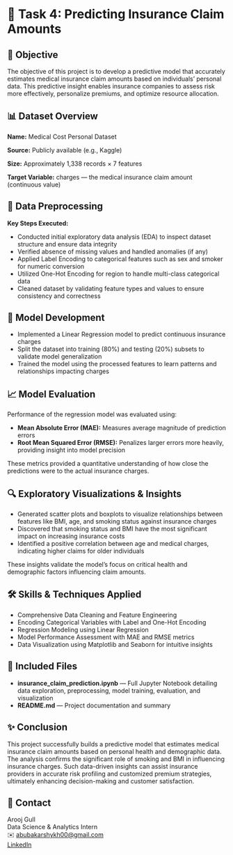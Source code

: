 # 💼 Task 4: Predicting Insurance Claim Amounts

## 📌 Objective
The objective of this project is to develop a predictive model that accurately estimates medical insurance claim amounts based on individuals’ personal data. This predictive insight enables insurance companies to assess risk more effectively, personalize premiums, and optimize resource allocation.

## 📊 Dataset Overview
**Name:** Medical Cost Personal Dataset

**Source:** Publicly available (e.g., Kaggle)

**Size:** Approximately 1,338 records × 7 features

**Target Variable:** charges — the medical insurance claim amount (continuous value)

## 🧹 Data Preprocessing
**Key Steps Executed:**

- Conducted initial exploratory data analysis (EDA) to inspect dataset structure and ensure data integrity
- Verified absence of missing values and handled anomalies (if any)
- Applied Label Encoding to categorical features such as sex and smoker for numeric conversion
- Utilized One-Hot Encoding for region to handle multi-class categorical data
- Cleaned dataset by validating feature types and values to ensure consistency and correctness

## 🧠 Model Development
- Implemented a Linear Regression model to predict continuous insurance charges
- Split the dataset into training (80%) and testing (20%) subsets to validate model generalization
- Trained the model using the processed features to learn patterns and relationships impacting charges

## 📈 Model Evaluation
Performance of the regression model was evaluated using:

- **Mean Absolute Error (MAE):** Measures average magnitude of prediction errors
- **Root Mean Squared Error (RMSE):** Penalizes larger errors more heavily, providing insight into model precision

These metrics provided a quantitative understanding of how close the predictions were to the actual insurance charges.

## 🔍 Exploratory Visualizations & Insights
- Generated scatter plots and boxplots to visualize relationships between features like BMI, age, and smoking status against insurance charges
- Discovered that smoking status and BMI have the most significant impact on increasing insurance costs
- Identified a positive correlation between age and medical charges, indicating higher claims for older individuals

These insights validate the model’s focus on critical health and demographic factors influencing claim amounts.

## 🛠️ Skills & Techniques Applied
- Comprehensive Data Cleaning and Feature Engineering
- Encoding Categorical Variables with Label and One-Hot Encoding
- Regression Modeling using Linear Regression
- Model Performance Assessment with MAE and RMSE metrics
- Data Visualization using Matplotlib and Seaborn for intuitive insights

## 🧾 Included Files
- **insurance_claim_prediction.ipynb** — Full Jupyter Notebook detailing data exploration, preprocessing, model training, evaluation, and visualization
- **README.md** — Project documentation and summary

## ✨ Conclusion
This project successfully builds a predictive model that estimates medical insurance claim amounts based on personal health and demographic data. The analysis confirms the significant role of smoking and BMI in influencing insurance charges. Such data-driven insights can assist insurance providers in accurate risk profiling and customized premium strategies, ultimately enhancing decision-making and customer satisfaction.

## 📧 Contact
Arooj Gull  
Data Science & Analytics Intern  
✉️ abubakarshykh00@gmail.com  
[LinkedIn](https://www.linkedin.com/in/your-linkedin-profile)  

